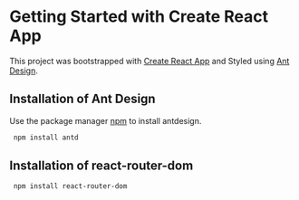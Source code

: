# Getting Started with Create React App

This project was bootstrapped with [Create React App](https://github.com/facebook/create-react-app) and Styled using [Ant Design](https://ant.design/).

## Installation of Ant Design

Use the package manager [npm](https://www.npmjs.com/) to install antdesign.

```bash
 npm install antd
```
## Installation of react-router-dom

```bash
 npm install react-router-dom
```
